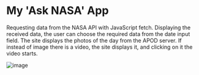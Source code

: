 # My 'Ask NASA' App

Requesting data from the NASA API with JavaScript fetch. Displaying the received data, the user can choose the required data from the date input field.
The site displays the photos of the day from the APOD server. If instead of image there is a video, the site displays it, and clicking on it the video starts.

![image](https://user-images.githubusercontent.com/64640272/156896367-20408796-acd9-4393-a603-b87352c8460f.png)

